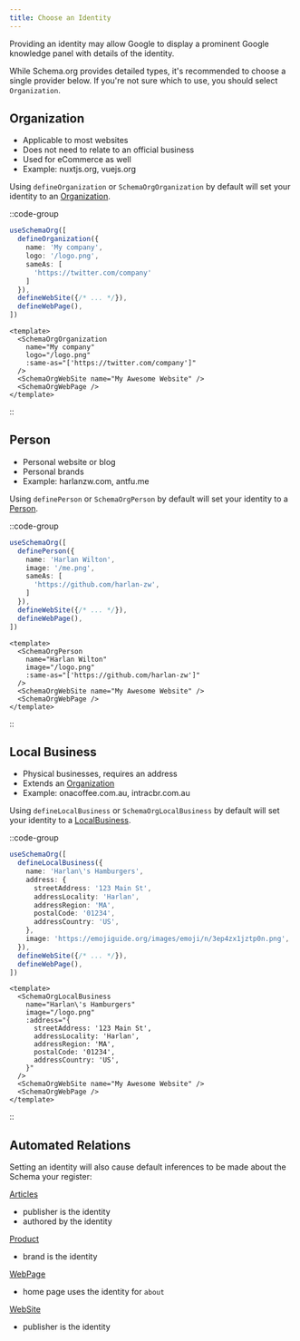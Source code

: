 ```yaml
---
title: Choose an Identity
---
```


Providing an identity may allow Google to display a prominent Google knowledge panel with details of the identity.

While Schema.org provides detailed types, it's recommended to choose a single provider below. If you're not sure which to use, you should select `Organization`.


## Organization


- Applicable to most websites
- Does not need to relate to an official business
- Used for eCommerce as well
- Example: nuxtjs.org, vuejs.org

Using `defineOrganization` or `SchemaOrgOrganization` by default will set your identity to an [Organization](/schema/organization).

::code-group

```ts [Composition API]
useSchemaOrg([
  defineOrganization({
    name: 'My company',
    logo: '/logo.png',
    sameAs: [
      'https://twitter.com/company'
    ]
  }),
  defineWebSite({/* ... */}),
  defineWebPage(),
])
```

```vue [Component API]
<template>
  <SchemaOrgOrganization 
    name="My company" 
    logo="/logo.png" 
    :same-as="['https://twitter.com/company']"
  />
  <SchemaOrgWebSite name="My Awesome Website" />
  <SchemaOrgWebPage />
</template>
```
::

## Person

- Personal website or blog
- Personal brands
- Example: harlanzw.com, antfu.me

Using `definePerson` or `SchemaOrgPerson` by default will set your identity to a [Person](/schema/person).

::code-group

```ts [Composition API]
useSchemaOrg([
  definePerson({
    name: 'Harlan Wilton',
    image: '/me.png',
    sameAs: [
      'https://github.com/harlan-zw',
    ]
  }),
  defineWebSite({/* ... */}),
  defineWebPage(),
])
```

```vue [Component API]
<template>
  <SchemaOrgPerson
    name="Harlan Wilton" 
    image="/logo.png" 
    :same-as="['https://github.com/harlan-zw']"
  />
  <SchemaOrgWebSite name="My Awesome Website" />
  <SchemaOrgWebPage />
</template>
```
::

## Local Business

- Physical businesses, requires an address
- Extends an [Organization](/schema/organization)
- Example: onacoffee.com.au, intracbr.com.au

Using `defineLocalBusiness` or `SchemaOrgLocalBusiness` by default will set your identity to a [LocalBusiness](/schema/local-business).

::code-group

```ts [Composition API]
useSchemaOrg([
  defineLocalBusiness({
    name: 'Harlan\'s Hamburgers',
    address: {
      streetAddress: '123 Main St',
      addressLocality: 'Harlan',
      addressRegion: 'MA',
      postalCode: '01234',
      addressCountry: 'US',
    },
    image: 'https://emojiguide.org/images/emoji/n/3ep4zx1jztp0n.png',
  }),
  defineWebSite({/* ... */}),
  defineWebPage(),
])
```

```vue [Component API]
<template>
  <SchemaOrgLocalBusiness
    name="Harlan\'s Hamburgers" 
    image="/logo.png"
    :address="{
      streetAddress: '123 Main St',
      addressLocality: 'Harlan',
      addressRegion: 'MA',
      postalCode: '01234',
      addressCountry: 'US',
    }"
  />
  <SchemaOrgWebSite name="My Awesome Website" />
  <SchemaOrgWebPage />
</template>
```
::

## Automated Relations

Setting an identity will also cause default inferences to be made about the Schema your register:

[Articles](/schema/article)

- publisher is the identity
- authored by the identity

[Product](/schema/product)

- brand is the identity

[WebPage](/schema/webpage)

- home page uses the identity for `about`

[WebSite](/schema/website)

- publisher is the identity
